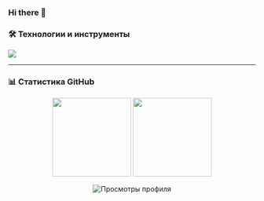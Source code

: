 ### Hi there 👋

<!--
**CheshirSml/CheshirSml** is a ✨ _special_ ✨ repository because its `README.md` (this file) appears on your GitHub profile.

Here are some ideas to get you started:

- 🔭 I’m currently working on ...
- 🌱 I’m currently learning ...
- 👯 I’m looking to collaborate on ...
- 🤔 I’m looking for help with ...
- 💬 Ask me about ...
- 📫 How to reach me: ...
- 😄 Pronouns: ...
- ⚡ Fun fact: ...
-->

### 🛠️ Технологии и инструменты

<p align="left">
  <img src="https://skillicons.dev/icons?i=python,pytorch,fastapi,flask,postgres,docker,git,linux" />
</p>

---

### 📊 Статистика GitHub

<p align="center">
  <img height="160em" src="https://github-readme-stats.vercel.app/api?username=CheshirSml&show_icons=true&theme=radical&count_private=true&include_all_commits=true" />
  <img height="160em" src="https://github-readme-stats.vercel.app/api/top-langs/?username=CheshirSml&layout=compact&theme=radical" />
</p>

<p align="center">
  <img src="https://komarev.com/ghpvc/?username=CheshirSml&color=blueviolet" alt="Просмотры профиля" />
</p>
